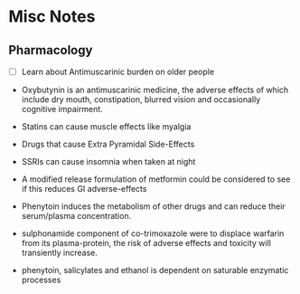 # Misc Notes

## Pharmacology

- [ ] Learn about Antimuscarinic burden on older people

- Oxybutynin is an antimuscarinic medicine, the adverse effects of which include dry mouth, constipation, blurred vision and occasionally cognitive impairment.

- Statins can cause muscle effects like myalgia

- Drugs that cause Extra Pyramidal Side-Effects

- SSRIs can cause insomnia when taken at night

- A modified release formulation of metformin could be considered to see if this reduces GI adverse-effects

- Phenytoin induces the metabolism of other drugs and can reduce their serum/plasma concentration.

- sulphonamide component of co-trimoxazole were to displace warfarin from its plasma-protein, the risk of adverse effects and toxicity will transiently increase.

- phenytoin, salicylates and ethanol is dependent on saturable enzymatic processes